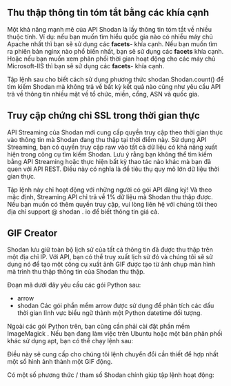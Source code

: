 ## Thu thập thông tin tóm tắt bằng các khía cạnh
Một khả năng mạnh mẽ của API Shodan là lấy thông tin tóm tắt về nhiều thuộc tính. Ví dụ: nếu bạn muốn tìm hiểu quốc gia nào có nhiều máy chủ Apache nhất thì bạn sẽ sử dụng các **facets**- khía cạnh. Nếu bạn muốn tìm ra phiên bản nginx nào phổ biến nhất, bạn sẽ sử dụng các **facets** khía cạnh. Hoặc nếu bạn muốn xem phân phối thời gian hoạt động cho các máy chủ Microsoft-IIS thì bạn sẽ sử dụng các **facets**- khía cạnh.

Tập lệnh sau cho biết cách sử dụng phương thức shodan.Shodan.count() để tìm kiếm Shodan mà không trả về bất kỳ kết quả nào cũng như yêu cầu API trả về thông tin nhiều mặt về tổ chức, miền, cổng, ASN và quốc gia.

## Truy cập chứng chỉ SSL trong thời gian thực
API Streaming của Shodan mới cung cấp quyền truy cập theo thời gian thực vào thông tin mà Shodan đang thu thập tại thời điểm này. Sử dụng API Streaming, bạn có quyền truy cập raw vào tất cả dữ liệu có khả năng xuất hiện trong công cụ tìm kiếm Shodan. Lưu ý rằng bạn không thể tìm kiếm bằng API Streaming hoặc thực hiện bất kỳ thao tác nào khác mà bạn đã quen với API REST. Điều này có nghĩa là để tiêu thụ quy mô lớn dữ liệu thời gian thực.

Tập lệnh này chỉ hoạt động với những người có gói API đăng ký! Và theo mặc định, Streaming API chỉ trả về 1% dữ liệu mà Shodan thu thập được. Nếu bạn muốn có thêm quyền truy cập, vui lòng liên hệ với chúng tôi theo địa chỉ support @ shodan . io để biết thông tin giá cả.

## GIF Creator
Shodan lưu giữ toàn bộ lịch sử của tất cả thông tin đã được thu thập trên một địa chỉ IP. Với API, bạn có thể truy xuất lịch sử đó và chúng tôi sẽ sử dụng nó để tạo một công cụ xuất ảnh GIF được tạo từ ảnh chụp màn hình mà trình thu thập thông tin của Shodan thu thập.

Đoạn mã dưới đây yêu cầu các gói Python sau:

* arrow
* shodan
Các gói phần mềm arrow được sử dụng để phân tích các dấu thời gian lĩnh vực biểu ngữ thành một Python datetime đối tượng.

Ngoài các gói Python trên, bạn cũng cần phải cài đặt phần mềm ImageMagick . Nếu bạn đang làm việc trên Ubuntu hoặc một bản phân phối khác sử dụng apt, bạn có thể chạy lệnh sau:


Điều này sẽ cung cấp cho chúng tôi lệnh chuyển đổi cần thiết để hợp nhất một số hình ảnh thành một GIF động.

Có một số phương thức / tham số Shodan chính giúp tập lệnh hoạt động: